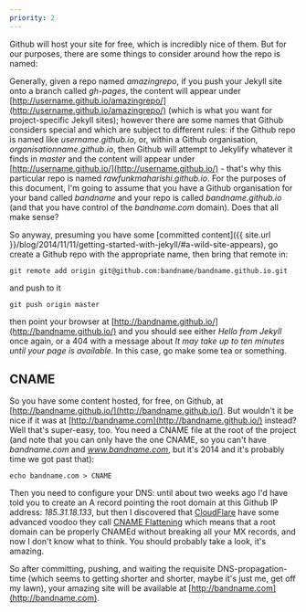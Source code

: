 ```yaml
---
priority: 2
---
```


Github will host your site for free, which is incredibly nice of them. But for our purposes, there are some things to consider around how the repo is named:

Generally, given a repo named _amazingrepo_, if you push your Jekyll site onto a branch called _gh-pages_, the content will appear under [http://username.github.io/amazingrepo/](http://username.github.io/amazingrepo/) (which is what you want for project-specific Jekyll sites); however there are some names that Github considers special and which are subject to different rules: if the Github repo is named like _username.github.io_, or, within a Github organisation, _organisationname.github.io_, then Github will attempt to Jekylify whatever it finds in _master_  and the content will appear under [http://username.github.io/](http://username.github.io/) - that's why this particular repo is named _rawfunkmaharishi.github.io_. For the purposes of this document, I'm going to assume that you have a Github organisation for your band called _bandname_ and your repo is called _bandname.github.io_ (and that you have control of the _bandname.com_ domain). Does that all make sense?

So anyway, presuming you have some [committed content]({{ site.url }}/blog/2014/11/11/getting-started-with-jekyll/#a-wild-site-appears), go create a Github repo with the appropriate name, then bring that remote in:

```
git remote add origin git@github.com:bandname/bandname.github.io.git
```

and push to it

```
git push origin master
```

then point your browser at [http://bandname.github.io/](http://bandname.github.io/) and you should see either _Hello from Jekyll_ once again, or a 404 with a message about _It may take up to ten minutes until your page is available_. In this case, go make some tea or something.

## CNAME

So you have some content hosted, for free, on Github, at [http://bandname.github.io/](http://bandname.github.io/). But wouldn't it be nice if it was at [http://bandname.com](http://bandname.github.io/) instead? Well that's super-easy, too. You need a CNAME file at the root of the project (and note that you can only have the one CNAME, so you can't have _bandname.com_ and _www.bandname.com_, but it's 2014 and it's probably time we got past that):

```
echo bandname.com > CNAME
```

Then you need to configure your DNS: until about two weeks ago I'd have told you to create an A record pointing the root domain at this Github IP address: _185.31.18.133_, but then I discovered that [CloudFlare](https://www.cloudflare.com) have some advanced voodoo they call [CNAME Flattening](http://blog.cloudflare.com/introducing-cname-flattening-rfc-compliant-cnames-at-a-domains-root/) which means that a root domain can be properly CNAMEd without breaking all your MX records, and now I don't know what to think. You should probably take a look, it's amazing.

So after committing, pushing, and waiting the requisite DNS-propagation-time (which seems to getting shorter and shorter, maybe it's just me, get off my lawn), your amazing site will be available at [http://bandname.com](http://bandname.com).
